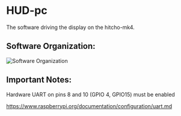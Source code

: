 # HUD-pc

The software driving the display on the hitcho-mk4.

## Software Organization:
![Software Organization](https://user-images.githubusercontent.com/3516293/31198599-da37c550-a922-11e7-993c-caa9341039f2.png)

## Important Notes:

Hardware UART on pins 8 and 10 (GPIO 4, GPIO15) must be enabled

https://www.raspberrypi.org/documentation/configuration/uart.md